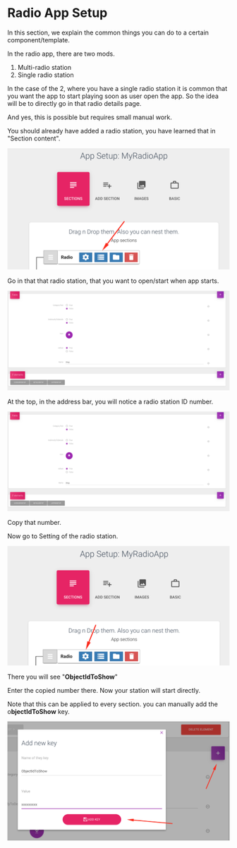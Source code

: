 # Radio App Setup

In this section, we explain the common things you can do to a certain component/template.

In the radio app, there are two mods. 

1. Multi-radio station
2. Single radio station 

In the case of the 2, where you have a single radio station it is common that you want the app to start playing soon as user open the app. So the idea will be to directly go in that radio details page. 

And yes, this is possible but requires small manual work. 

You should already have added a radio station, you have learned that in "Section content".

![](../.gitbook/assets/image%20%2818%29.png)

Go in that that radio station, that you want to open/start when app starts.

![](../.gitbook/assets/image%20%287%29.png)

At the top, in the address bar, you will notice a radio station ID number.

![](../.gitbook/assets/image%20%283%29.png)

Copy that number. 

Now go to Setting of the radio station. 

![](../.gitbook/assets/image%20%2823%29.png)

There you will see "**ObjectIdToShow**"

Enter the copied number there.  Now your station will start directly. 

Note that this can be applied to every section. you can manually add the o**bjectIdToShow** key.

![](../.gitbook/assets/image%20%2820%29.png)


